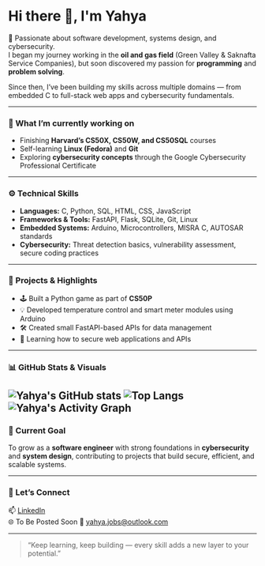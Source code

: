 # Hi there 👋, I'm Yahya  

🚀 Passionate about software development, systems design, and cybersecurity.  
I began my journey working in the **oil and gas field** (Green Valley & Saknafta Service Companies), but soon discovered my passion for **programming** and **problem solving**.  

Since then, I’ve been building my skills across multiple domains — from embedded C to full-stack web apps and cybersecurity fundamentals.  

---

### 🧠 What I’m currently working on
- Finishing **Harvard’s CS50X, CS50W, and CS50SQL** courses  
- Self-learning **Linux (Fedora)** and **Git**  
- Exploring **cybersecurity concepts** through the Google Cybersecurity Professional Certificate  

---

### ⚙️ Technical Skills
- **Languages:** C, Python, SQL, HTML, CSS, JavaScript  
- **Frameworks & Tools:** FastAPI, Flask, SQLite, Git, Linux  
- **Embedded Systems:** Arduino, Microcontrollers, MISRA C, AUTOSAR standards  
- **Cybersecurity:** Threat detection basics, vulnerability assessment, secure coding practices  

---

### 🧩 Projects & Highlights
- 🕹️ Built a Python game as part of **CS50P**
- 💡 Developed temperature control and smart meter modules using Arduino  
- 🛠️ Created small FastAPI-based APIs for data management  
- 🔐 Learning how to secure web applications and APIs  

---

### 📊 GitHub Stats & Visuals

![Yahya's GitHub stats](https://github-readme-stats.vercel.app/api?username=yzes95&show_icons=true&theme=radical) ![Top Langs](https://github-readme-stats.vercel.app/api/top-langs/?username=yzes95&layout=compact&theme=radical) 
![Yahya's Activity Graph](https://github-readme-activity-graph-denvercoder1.vercel.app/graph?username=yzes95&theme=github-dark&hide_border=true)
---

### 🌱 Current Goal
To grow as a **software engineer** with strong foundations in **cybersecurity** and **system design**, contributing to projects that build secure, efficient, and scalable systems.

---

### 💬 Let’s Connect
📫 [LinkedIn](https://www.linkedin.com/in/YOUR_LINKEDIN)  
🌐 To Be Posted Soon
📧 yahya.jobs@outlook.com  

---

> “Keep learning, keep building — every skill adds a new layer to your potential.”
